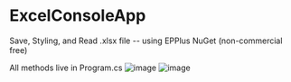 # ExcelConsoleApp
Save, Styling, and Read .xlsx file  -- using EPPlus NuGet (non-commercial free)

All methods live in Program.cs
![image](https://github.com/2022Dong/ExcelConsoleApp/assets/110579171/a764df7d-e727-408d-82a4-f5752eeb0706)
![image](https://github.com/2022Dong/ExcelConsoleApp/assets/110579171/f427ea94-9e92-4d6b-ba43-6f0380376853)
